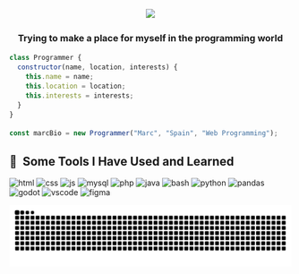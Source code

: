 <p align="center">
  <img src="https://capsule-render.vercel.app/api?type=venom&height=250&color=gradient&text=Hello%20World!&reversal=false&textBg=true&fontSize=40&animation=fadeIn"/>
</p>

<h3 align="center">
  Trying to make a place for myself in the programming world
</h3>

```javascript
class Programmer {
  constructor(name, location, interests) {
    this.name = name;
    this.location = location;
    this.interests = interests;
  }
}

const marcBio = new Programmer("Marc", "Spain", "Web Programming");
```
<h2> 🚀 &nbsp;Some Tools I Have Used and Learned</h2>
<p align="left">
<img src="https://cdn.jsdelivr.net/gh/devicons/devicon@latest/icons/html5/html5-original.svg" alt="html" width="45" height="45"/>
<img src="https://cdn.jsdelivr.net/gh/devicons/devicon@latest/icons/css3/css3-original.svg" alt="css" width="45" height="45"/>
<img src="https://cdn.jsdelivr.net/gh/devicons/devicon@latest/icons/javascript/javascript-original.svg" alt="js" width="45" height="45"/>
<img src="https://cdn.jsdelivr.net/gh/devicons/devicon@latest/icons/mysql/mysql-original-wordmark.svg" alt="mysql" width="45" height="45"/>
<img src="https://cdn.jsdelivr.net/gh/devicons/devicon/icons/php/php-original.svg" alt="php" width="45" height="45"/>
<img src="https://cdn.jsdelivr.net/gh/devicons/devicon@latest/icons/java/java-original.svg" alt="java" width="45" height="45"/>          
<img src="https://cdn.jsdelivr.net/gh/devicons/devicon@latest/icons/bash/bash-original.svg" alt="bash" width="45" height="45"/>          
<img src="https://cdn.jsdelivr.net/gh/devicons/devicon@latest/icons/python/python-original.svg" alt="python" width="45" height="45"/>
<img src="https://cdn.jsdelivr.net/gh/devicons/devicon@latest/icons/pandas/pandas-original-wordmark.svg" alt="pandas" width="45" height="45"/>
<img src="https://cdn.jsdelivr.net/gh/devicons/devicon@latest/icons/godot/godot-original.svg" alt="godot" width="45" height="45"/>
<img src="https://cdn.jsdelivr.net/gh/devicons/devicon/icons/vscode/vscode-original.svg" alt="vscode" width="45" height="45"/>
<img src="https://cdn.jsdelivr.net/gh/devicons/devicon@latest/icons/figma/figma-original.svg" alt="figma" width="45" height="45"/>  
</p>

![Snake animation](https://github.com/marc-ms/marc-ms/blob/output/github-snake.svg)
